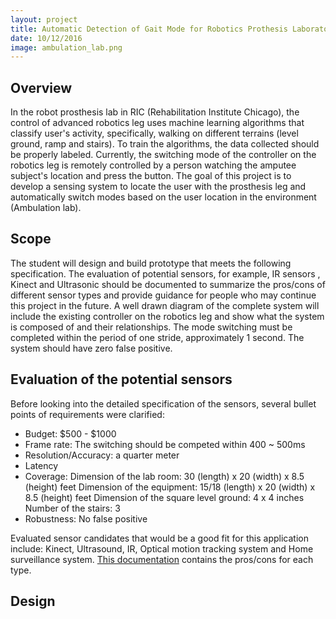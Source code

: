 ```yaml
---
layout: project
title: Automatic Detection of Gait Mode for Robotics Prothesis Laboratory 
date: 10/12/2016
image: ambulation_lab.png
---
```


## Overview
In the robot prosthesis lab in RIC (Rehabilitation Institute Chicago), the control of advanced robotics leg uses machine learning algorithms that classify user's activity, specifically, walking on different terrains (level ground, ramp and stairs). To train the algorithms, the data collected should be properly labeled. Currently, the switching mode of the controller on the robotics leg is remotely controlled by a person watching the amputee subject's location and press the button. The goal of this project is to develop a sensing system to locate the user with the prosthesis leg and automatically switch modes based on the user location in the environment (Ambulation lab). 

## Scope
The student will design and build prototype that meets the following specification. The evaluation of potential sensors, for example, IR sensors , Kinect and Ultrasonic should be documented to summarize the pros/cons of different sensor types and provide guidance for people who may continue this project in the future. A well drawn diagram of the complete system will include the existing
controller on the robotics leg and show what the system is composed of and their relationships. The mode switching must be completed within the period of one stride, approximately 1 second. The
system should have zero false positive.

## Evaluation of the potential sensors
Before looking into the detailed specification of the sensors, several bullet points of requirements were clarified:

* Budget: $500 - $1000
* Frame rate: The switching should be competed within 400 ~ 500ms
* Resolution/Accuracy: a quarter meter
* Latency 
* Coverage: Dimension of the lab room: 30 (length) x 20 (width) x 8.5 (height) feet  Dimension of the equipment: 15/18 (length) x 20 (width) x 8.5 (height) feet  Dimension of the square level ground: 4 x 4 inches  Number of the stairs: 3
* Robustness: No false positive 

Evaluated sensor candidates that would be a good fit for this application include: Kinect, Ultrasound, IR, Optical motion tracking system and Home surveillance system. [This documentation](https://drive.google.com/file/d/0B58hvswRIFctZDJYbW53YXplUXc/view?usp=sharing) contains the pros/cons for each type. 

## Design 









